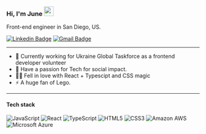 ### Hi, I'm June <img src="https://media.giphy.com/media/hvRJCLFzcasrR4ia7z/giphy.gif" width="25px">
Front-end engineer in San Diego, US. 

[![Linkedin Badge](https://img.shields.io/badge/-junechoe-0072b1?style=flat&logo=Linkedin&logoColor=white)](https://www.linkedin.com/in/junechoe/ "Connect on LinkedIn")
[![Gmail Badge](https://img.shields.io/badge/-jueunchoe@gmail.com-c14438?style=flat&logo=Gmail&logoColor=white)](mailto:jueunchoe@gmail.com "Connect via Email")


-----
- 🔭 Currently working for Ukraine Global Taskforce as a frontend developer volunteer 
- 🚀 Have a passion for Tech for social impact. 
- 👨‍💻 Fell in love with React + Typescipt and CSS magic
- ⚡️ A huge fan of Lego. 


-----
#### Tech stack

![JavaScript](https://img.shields.io/badge/-JavaScript-%23F7DF1C?style=flat-square&logo=javascript&logoColor=000000&labelColor=%23F7DF1C&color=%23FFCE5A)
![React](https://img.shields.io/badge/-React-%23282C34?style=flat-square&logo=react)
![TypeScript](https://img.shields.io/badge/-TypeScript-007ACC?style=flat-square&logo=typescript&logoColor=white)
![HTML5](https://img.shields.io/badge/-HTML5-%23E44D27?style=flat-square&logo=html5&logoColor=ffffff)
![CSS3](https://img.shields.io/badge/-CSS3-%231572B6?style=flat-square&logo=css3)
![Amazon AWS](https://img.shields.io/badge/Amazon%20AWS-232F3E?style=flat-square&logo=amazon-aws)
![Microsoft Azure](https://img.shields.io/badge/Microsoft%20Azure-232F7E?style=flat-square&logo=microsoft-azure)
